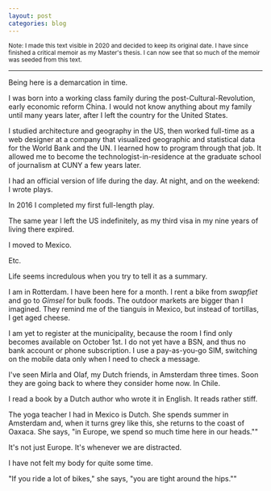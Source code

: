```yaml
---
layout: post
categories: blog
---
```


<small>Note: I made this text visible in 2020 and decided to keep its original date. I have since finished a critical memoir as my Master's thesis. I can now see that so much of the memoir was seeded from this text.</small>

<hr>

Being here is a demarcation in time.

I was born into a working class family during the post-Cultural-Revolution, early economic reform China. I would not know anything about my family until many years later, after I left the country for the United States.

I studied architecture and geography in the US, then worked full-time as a web designer at a company that visualized geographic and statistical data for the World Bank and the UN. I learned how to program through that job. It allowed me to become the technologist-in-residence at the graduate school of journalism at CUNY a few years later.

I had an official version of life during the day. At night, and on the weekend: I wrote plays.

In 2016 I completed my first full-length play.

The same year I left the US indefinitely, as my third visa in my nine years of living there expired.

I moved to Mexico.

Etc.

Life seems incredulous when you try to tell it as a summary.

I am in Rotterdam. I have been here for a month. I rent a bike from _swapfiet_ and go to _Gimsel_ for bulk foods. The outdoor markets are bigger than I imagined. They remind me of the tianguis in Mexico, but instead of tortillas, I get aged cheese.

I am yet to register at the municipality, because the room I find only becomes available on October 1st. I do not yet have a BSN, and thus no bank account or phone subscription. I use a pay-as-you-go SIM, switching on the mobile data only when I need to check a message.

I've seen Mirla and Olaf, my Dutch friends, in Amsterdam three times. Soon they are going back to where they consider home now. In Chile.

I read a book by a Dutch author who wrote it in English. It reads rather stiff. 

The yoga teacher I had in Mexico is Dutch. She spends summer in Amsterdam and, when it turns grey like this, she returns to the coast of Oaxaca. She says, "in Europe, we spend so much time here in our heads."" 

It's not just Europe. It's whenever we are distracted.

I have not felt my body for quite some time.

"If you ride a lot of bikes," she says, "you are tight around the hips.""









